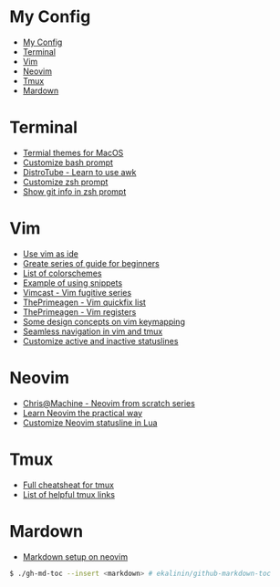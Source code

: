 # My Config

<!--ts-->
* [My Config](#my-config)
* [Terminal](#terminal)
* [Vim](#vim)
* [Neovim](#neovim)
* [Tmux](#tmux)
* [Mardown](#mardown)

<!-- Added by: jjjjj, at: Sat Sep 24 01:47:17 CST 2022 -->

<!--te-->

# Terminal
+ [Termial themes for MacOS](https://github.com/lysyi3m/macos-terminal-themes)
+ [Customize bash prompt](https://phoenixnap.com/kb/change-bash-prompt-linux)
+ [DistroTube - Learn to use awk](https://youtu.be/9YOZmI-zWok)
+ [Customize zsh prompt](https://scriptingosx.com/2019/07/moving-to-zsh-06-customizing-the-zsh-prompt/)
+ [Show git info in zsh prompt](https://arjanvandergaag.nl/blog/customize-zsh-prompt-with-vcs-info.html)

# Vim
+ [Use vim as ide](https://github.com/yangyangwithgnu/use_vim_as_ide)
+ [Greate series of guide for beginners](https://thevaluable.dev/vim-beginner/)
+ [List of colorschemes](https://vimcolorschemes.com)
+ [Example of using snippets](https://castel.dev/post/lecture-notes-1/)
+ [Vimcast - Vim fugitive series](http://vimcasts.org/blog/2011/05/the-fugitive-series/)
+ [ThePrimeagen - Vim quickfix list](https://youtu.be/IoyW8XYGqjM)
+ [ThePrimeagen - Vim registers](https://youtu.be/Q5eDxR7bU2k)
+ [Some design concepts on vim keymapping](https://medium.com/@lakshmankumar12/vim-and-key-mapping-f02db3f88b58)
+ [Seamless navigation in vim and tmux](https://www.bugsnag.com/blog/tmux-and-vim)
+ [Customize active and inactive statuslines](https://jip.dev/posts/a-simpler-vim-statusline/)

# Neovim
+ [Chris@Machine - Neovim from scratch series](https://youtube.com/playlist?list=PLhoH5vyxr6Qq41NFL4GvhFp-WLd5xzIzZ)
+ [Learn Neovim the practical way](https://alpha2phi.medium.com/learn-neovim-the-practical-way-8818fcf4830f#545a)
+ [Customize Neovim statusline in Lua](https://nuxsh.is-a.dev/blog/custom-nvim-statusline.html)

# Tmux
+ [Full cheatsheat for tmux](https://tmuxcheatsheet.com)
+ [List of helpful tmux links](https://github.com/rothgar/awesome-tmux)

# Mardown
+ [Markdown setup on neovim](https://zhuanlan.zhihu.com/p/84773275)

```bash
$ ./gh-md-toc --insert <markdown> # ekalinin/github-markdown-toc
```


